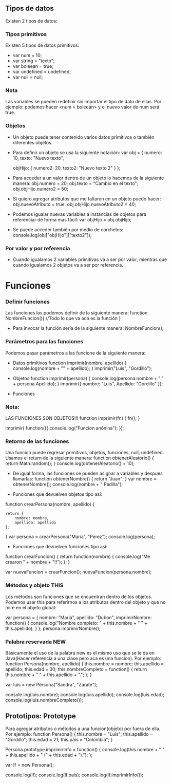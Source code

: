 ## Tipos de datos
Existen 2 tipos de datos:

### Tipos primitivos
Existen 5 tipos de datos primitivos:
* var num = 10;
* var string = "texto";
* var boleean = true;
* var undefined = undefined;
* var null = null;

### Nota
Las variables se pueden redefinir sin importar el tipo de dato de ellas.
Por ejemplo: podemos hacer <num = boleean> y el nuevo valor de num será true. 

### Objetos
* Un objeto puede tener contenido varios datos primitivos o también diferentes objetos.
* Para definir un objeto se usa la siguiente notación:
var obj = {
    numero: 10,
    texto: "Nuevo texto",

    objHijo: {
        numero2: 20,
        texto2: "Nuevo texto 2"
    }
};

* Para acceder a un valor dentro de un objeto lo hacemos de la siguiente manera:
    obj.numero = 20;
    obj.texto = "Cambio en el texto";
    obj.objHijo.numero2 = 50;

* Si quiero agregar atributos que me faltaron en un objeto puedo hacer:
    obj.nuevoAtributo = true;
    obj.objHijo.nuevoAtributo2 = 40;

* Podemos igualar nuevas variables a instancias de objetos para referenciar de forma mas fácil:
    var objHijo = obj.objHijo;

* Se puede acceder también por medio de corchetes:
    console.log(obj["objHijo"]["texto2"]);

### Por valor y por referencia
* Cuando igualamos 2 variables primitivas va a ser por valor, mientras que cuando igualamos 2 objetos va a ser por referencia. 

# Funciones 
### Definir funciones
Las funciones las podemos definir de la siguiente manera: 
function NombreFuncion(){
    //Todo lo que va acá es la función
}

* Para invocar la función  sería de la siguiente manera:
    NombreFuncion();

### Parámetros para las funciones
Podemos pasar parámetros a las funcione de la siguiente manera: 
* Datos primitivos
function imprimir(nombre, apellido) {
    console.log(nombre + "" + apellido);
}
imprimir("Luis", "Gordillo");

* Objetos
function imprimir(persona) {
    console.log(persona.nombre + " " + persona.Apellido);
}
imprimir({
    nombre: "Luis",
    Apellido: "Gordillo"
});

* Funciones
### Nota: 
LAS FUNCIONES SON OBJETOS!!!
function imprimir(fn) {
    fn();
}

imprimir( function(){
    console.log("Funcion anónina");
});

### Retorno de las funciones
Una funcion puede regresar primitivos, objetos, funciones, null, undefined.
Usamos el return de la siguiente manera:
function obtenerAleatorio() {
    return Math.random();
}
console.log(obtenerAleatorio() + 10);

* De igual forma, las funciones se pueden asignar a variables y despues llamarlas:
function obtenerNombre() {
    return "Juan";
}
var nombre = obtenerNombre();
console.log(nombre + " Padilla");

* Funciones que devuelven objetos tipo así:

function crearPersona(nombre, apellido) {

    return {
        nombre: nombre,
        apellido: apellido
    };
}
var persona = crearPersona("Maria", "Perez");
console.log(persona);

* Funciones que devuelven funciones tipo así: 

function crearFuncion() {
    return function(nombre) {
        console.log("Me crearon " + nombre + "!!");
    };
}

var nuevaFuncion = crearFuncion();
nuevaFuncion(persona.nombre);

### Métodos y objeto THIS
Los métodos son funciones que se encuentran dentro de los objetos.
Podemos usar this para referirnos a los atributos dentro del objeto y que no mire en el objeto global:

var persona = {
    nombre: "Maria",
    apellido: "Dubon",
    imprimirNombre: function() {
        console.log("Nombre completo: " + this.nombre + " " + this.apellido);
    }
};
persona.imprimirNombre();

### Palabra reservada NEW
Básicamente el uso de la palabra new es el mismo uso que se le da en Java(Hacer referencia a una clase pero aca es una funcion). Por ejemplo:
function Persona(nombre, apellido) {
    this.nombre = nombre;
    this.apellido = apellido;
    this.edad = 30;
    this.nombreCompleto = function() {
        return this.nombre + " " + this.apellido + ".";
    };
}

var luis = new Persona("Sandra", "Zarate");

console.log(luis.nombre);
console.log(luis.apellido);
console.log(luis.edad);
console.log(luis.nombreCompleto());

## Prototipos: Prototype
Para agregar atributos o métodos a una funcion(objeto) por fuera de ella. Por ejemplo:
function Persona() {
    this.nombre = "Luis";
    this.apellido = "Gordillo";
    this.edad = 21;
    this.pais = "Colombia";
}

Persona.prototype.imprimirInfo = function() {
    console.log(this.nombre + " " + this.apellido + " (" + this.edad + ").");
};

var lf = new Persona();

console.log(lf);
console.log(lf.pais);
console.log(lf.imprimirInfo());





